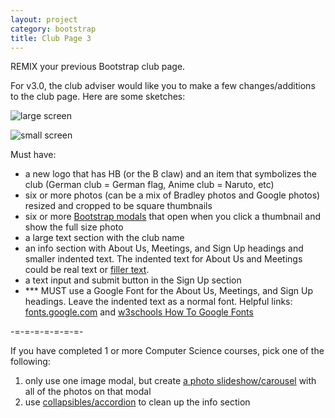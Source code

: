 ```yaml
---
layout: project
category: bootstrap
title: Club Page 3
---
```



REMIX your previous Bootstrap club page.

For v3.0, the club adviser would like you to make a few changes/additions to the club page. Here are some sketches:

![large screen](/wd/bootstrap/IMG_0414.JPG)

![small screen](/wd/bootstrap/IMG_0414.JPG)


Must have:

- a new logo that has HB (or the B claw) and an item that symbolizes the club (German club = German flag, Anime club = Naruto, etc)
- six or more photos (can be a mix of Bradley photos and Google photos) resized and cropped to be square thumbnails
- six or more [Bootstrap modals](https://www.w3schools.com/bootstrap/bootstrap_modal.asp) that open when you click a thumbnail and show the full size photo
- a large text section with the club name
- an info section with About Us, Meetings, and Sign Up headings and smaller indented text. The indented text for About Us and Meetings could be real text or [filler text](https://en.wikipedia.org/wiki/Lorem_ipsum).
- a text input and submit button in the Sign Up section
- *** MUST use a Google Font for the About Us, Meetings, and Sign Up headings. Leave the indented text as a normal font. Helpful links: [fonts.google.com](https://fonts.google.com/) and [w3schools How To Google Fonts](https://www.w3schools.com/howto/howto_google_fonts.asp)

-=-=-=-=-=-=-=-

If you have completed 1 or more Computer Science courses, pick one of the following:

1. only use one image modal, but create [a photo slideshow/carousel](https://www.w3schools.com/howto/howto_js_slideshow.asp) with all of the photos on that modal
1. use [collapsibles/accordion](https://www.w3schools.com/howto/howto_js_accordion.asp) to clean up the info section
